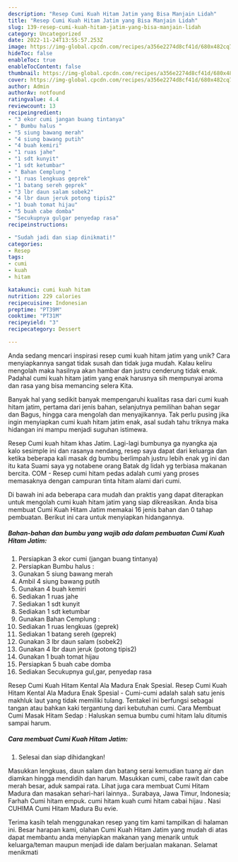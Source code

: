 ```yaml
---
description: "Resep Cumi Kuah Hitam Jatim yang Bisa Manjain Lidah"
title: "Resep Cumi Kuah Hitam Jatim yang Bisa Manjain Lidah"
slug: 139-resep-cumi-kuah-hitam-jatim-yang-bisa-manjain-lidah
category: Uncategorized
date: 2022-11-24T13:55:57.253Z
image: https://img-global.cpcdn.com/recipes/a356e2274d8cf41d/680x482cq70/cumi-kuah-hitam-jatim-foto-resep-utama.jpg
hideToc: false
enableToc: true
enableTocContent: false
thumbnail: https://img-global.cpcdn.com/recipes/a356e2274d8cf41d/680x482cq70/cumi-kuah-hitam-jatim-foto-resep-utama.jpg
cover: https://img-global.cpcdn.com/recipes/a356e2274d8cf41d/680x482cq70/cumi-kuah-hitam-jatim-foto-resep-utama.jpg
author: Admin
authorAv: notfound
ratingvalue: 4.4
reviewcount: 13
recipeingredient:
- "3 ekor cumi jangan buang tintanya"
- " Bumbu halus "
- "5 siung bawang merah"
- "4 siung bawang putih"
- "4 buah kemiri"
- "1 ruas jahe"
- "1 sdt kunyit"
- "1 sdt ketumbar"
- " Bahan Cemplung "
- "1 ruas lengkuas geprek"
- "1 batang sereh geprek"
- "3 lbr daun salam sobek2"
- "4 lbr daun jeruk potong tipis2"
- "1 buah tomat hijau"
- "5 buah cabe domba"
- "Secukupnya gulgar penyedap rasa"
recipeinstructions:

- "Sudah jadi dan siap dinikmati!"
categories:
- Resep
tags:
- cumi
- kuah
- hitam

katakunci: cumi kuah hitam 
nutrition: 229 calories
recipecuisine: Indonesian
preptime: "PT39M"
cooktime: "PT31M"
recipeyield: "3"
recipecategory: Dessert

---
```





Anda sedang mencari inspirasi resep cumi kuah hitam jatim yang unik? Cara menyiapkannya sangat tidak susah dan tidak juga mudah. Kalau keliru mengolah maka hasilnya akan hambar dan justru cenderung tidak enak. Padahal cumi kuah hitam jatim yang enak harusnya sih mempunyai aroma dan rasa yang bisa memancing selera Kita.





Banyak hal yang sedikit banyak mempengaruhi kualitas rasa dari cumi kuah hitam jatim, pertama dari jenis bahan, selanjutnya pemilihan bahan segar dan Bagus, hingga cara mengolah dan menyajikannya. Tak perlu pusing jika ingin menyiapkan cumi kuah hitam jatim enak,      asal sudah tahu triknya maka hidangan ini mampu menjadi suguhan istimewa.














Resep Cumi kuah hitam khas Jatim. Lagi-lagi bumbunya ga nyangka aja kalo sesimple ini dan rasanya nendang, resep saya dapat dari keluarga dan ketika beberapa kali masak dg bumbu berlimpah justru lebih enak yg ini dan itu kata Suami saya yg notabene orang Batak dg lidah yg terbiasa makanan bercita. COM - Resep cumi hitam pedas adalah cumi yang proses memasaknya dengan campuran tinta hitam alami dari cumi.






Di bawah ini ada beberapa cara mudah dan praktis yang dapat diterapkan untuk mengolah cumi kuah hitam jatim yang siap dikreasikan. Anda bisa membuat Cumi Kuah Hitam Jatim memakai 16 jenis bahan dan 0 tahap pembuatan. Berikut ini cara untuk menyiapkan hidangannya.

<!--inarticleads1-->

##### Bahan-bahan dan bumbu yang wajib ada dalam pembuatan Cumi Kuah Hitam Jatim:

1. Persiapkan 3 ekor cumi (jangan buang tintanya)
1. Persiapkan  Bumbu halus :
1. Gunakan 5 siung bawang merah
1. Ambil 4 siung bawang putih
1. Gunakan 4 buah kemiri
1. Sediakan 1 ruas jahe
1. Sediakan 1 sdt kunyit
1. Sediakan 1 sdt ketumbar
1. Gunakan  Bahan Cemplung :
1. Sediakan 1 ruas lengkuas (geprek)
1. Sediakan 1 batang sereh (geprek)
1. Gunakan 3 lbr daun salam (sobek2)
1. Gunakan 4 lbr daun jeruk (potong tipis2)
1. Gunakan 1 buah tomat hijau
1. Persiapkan 5 buah cabe domba
1. Sediakan Secukupnya gul,gar, penyedap rasa


Resep Cumi Kuah Hitam Kental Ala Madura Enak Spesial. Resep Cumi Kuah Hitam Kental Ala Madura Enak Spesial - Cumi-cumi adalah salah satu jenis makhluk laut yang tidak memiliki tulang. Tentakel ini berfungsi sebagai tangan atau bahkan kaki tergantung dari kebutuhan cumi. Cara Membuat Cumi Masak Hitam Sedap : Haluskan semua bumbu cumi hitam lalu ditumis sampai harum. 

<!--inarticleads2-->

##### Cara membuat Cumi Kuah Hitam Jatim:


1. Selesai dan siap dihidangkan!

Masukkan lengkuas, daun salam dan batang serai kemudian tuang air dan diamkan hingga mendidih dan harum. Masukkan cumi, cabe rawit dan cabe merah besar, aduk sampai rata. Lihat juga cara membuat Cumi Hitam Madura dan masakan sehari-hari lainnya.. Surabaya, Jawa Timur, Indonesia; Farhah Cumi hitam empuk. cumi hitam kuah cumi hitam cabai hijau . Nasi CUHIMA Cumi Hitam Madura Bu evie. 

Terima kasih telah menggunakan resep yang tim kami tampilkan di halaman ini. Besar harapan kami, olahan Cumi Kuah Hitam Jatim yang mudah di atas dapat membantu anda menyiapkan makanan yang menarik untuk keluarga/teman maupun menjadi ide dalam berjualan makanan. Selamat menikmati
